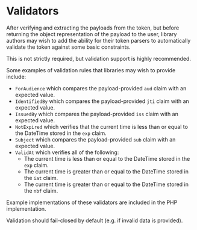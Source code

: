 # Validators

After verifying and extracting the payloads from the token, but before returning
the object representation of the payload to the user, library authors may wish to
add the ability for their token parsers to automatically validate the token against
some basic constraints.

This is not strictly required, but validation support is highly recommended.

Some examples of validation rules that libraries may wish to provide include:

* `ForAudience` which compares the payload-provided `aud` claim with an expected
   value.
* `IdentifiedBy` which compares the payload-provided `jti` claim with an expected
   value.
* `IssuedBy` which compares the payload-provided `iss` claim with an expected
   value.
* `NotExpired` which verifies that the current time is less than or equal to the
   DateTime stored in the `exp` claim.
* `Subject` which compares the payload-provided `sub` claim with an expected
   value.
* `ValidAt` which verifies all of the following:
   * The current time is less than or equal to the DateTime stored in the `exp` claim.
   * The current time is greater than or equal to the DateTime stored in the `iat` claim.
   * The current time is greater than or equal to the DateTime stored in the `nbf` claim.

Example implementations of these validators are included in the PHP implementation.

Validation should fail-closed by default (e.g. if invalid data is provided).
